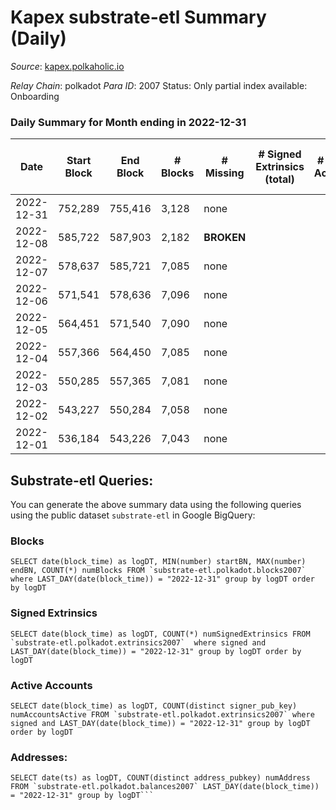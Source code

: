 # Kapex substrate-etl Summary (Daily)

_Source_: [kapex.polkaholic.io](https://kapex.polkaholic.io)

*Relay Chain*: polkadot
*Para ID*: 2007
Status: Only partial index available: Onboarding


### Daily Summary for Month ending in 2022-12-31


| Date | Start Block | End Block | # Blocks | # Missing | # Signed Extrinsics (total) | # Active Accounts | # Addresses with Balances | # Events | # Transfers | # XCM Transfers In | # XCM Transfers Out |
| ---- | ----------- | --------- | -------- | --------- | --------------------------- | ----------------- | ------------------------- | -------- | ----------- | ------------------ | ------------------- |
| 2022-12-31 | 752,289 | 755,416 | 3,128 | none  |  |  |  | 6,258 |   |   |   |
| 2022-12-08 | 585,722 | 587,903 | 2,182 |  **BROKEN**  |  |  |  | 4,365 |   |   |   |
| 2022-12-07 | 578,637 | 585,721 | 7,085 | none  |  |  |  | 14,174 |   |   |   |
| 2022-12-06 | 571,541 | 578,636 | 7,096 | none  |  |  |  | 14,196 |   |   |   |
| 2022-12-05 | 564,451 | 571,540 | 7,090 | none  |  |  |  | 14,184 |   |   |   |
| 2022-12-04 | 557,366 | 564,450 | 7,085 | none  |  |  | 3 | 14,178 |   | 1  |   |
| 2022-12-03 | 550,285 | 557,365 | 7,081 | none  |  |  |  | 14,166 |   |   |   |
| 2022-12-02 | 543,227 | 550,284 | 7,058 | none  |  |  |  | 14,120 |   |   |   |
| 2022-12-01 | 536,184 | 543,226 | 7,043 | none  |  |  |  | 14,090 |   | 3  |   |

## Substrate-etl Queries:
You can generate the above summary data using the following queries using the public dataset `substrate-etl` in Google BigQuery:


### Blocks
```
SELECT date(block_time) as logDT, MIN(number) startBN, MAX(number) endBN, COUNT(*) numBlocks FROM `substrate-etl.polkadot.blocks2007`  where LAST_DAY(date(block_time)) = "2022-12-31" group by logDT order by logDT
```


### Signed Extrinsics
```
SELECT date(block_time) as logDT, COUNT(*) numSignedExtrinsics FROM `substrate-etl.polkadot.extrinsics2007`  where signed and LAST_DAY(date(block_time)) = "2022-12-31" group by logDT order by logDT
```


### Active Accounts
```
SELECT date(block_time) as logDT, COUNT(distinct signer_pub_key) numAccountsActive FROM `substrate-etl.polkadot.extrinsics2007` where signed and LAST_DAY(date(block_time)) = "2022-12-31" group by logDT order by logDT
```


### Addresses:
```
SELECT date(ts) as logDT, COUNT(distinct address_pubkey) numAddress FROM `substrate-etl.polkadot.balances2007` LAST_DAY(date(block_time)) = "2022-12-31" group by logDT```

